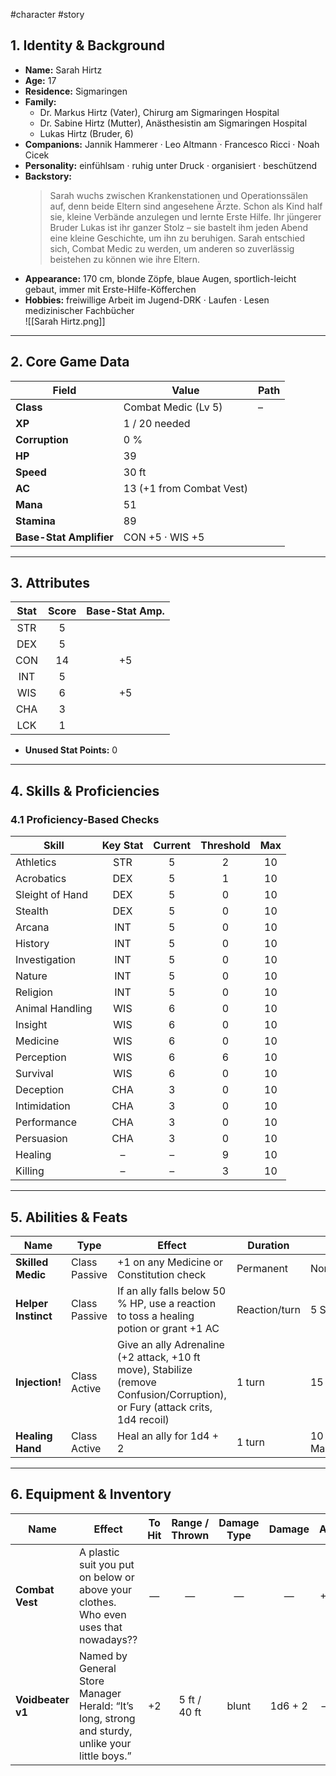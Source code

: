 #character #story
## 1. Identity & Background
- **Name:** Sarah Hirtz  
- **Age:** 17  
- **Residence:** Sigmaringen  
- **Family:**  
  - Dr. Markus Hirtz (Vater), Chirurg am Sigmaringen Hospital  
  - Dr. Sabine Hirtz (Mutter), Anästhesistin am Sigmaringen Hospital  
  - Lukas Hirtz (Bruder, 6)  
- **Companions:** Jannik Hammerer · Leo Altmann · Francesco Ricci · Noah Cicek
- **Personality:** einfühlsam · ruhig unter Druck · organisiert · beschützend  
- **Backstory:**  
  > Sarah wuchs zwischen Krankenstationen und Operationssälen auf, denn beide Eltern sind angesehene Ärzte. Schon als Kind half sie, kleine Verbände anzulegen und lernte Erste Hilfe. Ihr jüngerer Bruder Lukas ist ihr ganzer Stolz – sie bastelt ihm jeden Abend eine kleine Geschichte, um ihn zu beruhigen. Sarah entschied sich, Combat Medic zu werden, um anderen so zuverlässig beistehen zu können wie ihre Eltern.  
- **Appearance:** 170 cm, blonde Zöpfe, blaue Augen, sportlich-leicht gebaut, immer mit Erste-Hilfe-Köfferchen  
- **Hobbies:** freiwillige Arbeit im Jugend-DRK · Laufen · Lesen medizinischer Fachbücher  
![[Sarah Hirtz.png]]
---

## 2. Core Game Data
| Field                   | Value                    | Path |
| ----------------------- | ------------------------ | ---- |
| **Class**               | Combat Medic (Lv 5)      | –    |
| **XP**                  | 1 / 20 needed            |      |
| **Corruption**          | 0 %                      |      |
| **HP**                  | 39                       |      |
| **Speed**               | 30 ft                    |      |
| **AC**                  | 13 (+1 from Combat Vest) |      |
| **Mana**                | 51                       |      |
| **Stamina**             | 89                       |      |
| **Base-Stat Amplifier** | CON +5 · WIS +5          |      |

---

## 3. Attributes
| Stat | Score | Base-Stat Amp. |
|:----:|:-----:|:--------------:|
| STR  | 5     |                |
| DEX  | 5     |                |
| CON  | 14    | +5             |
| INT  | 5     |                |
| WIS  | 6     | +5             |
| CHA  | 3     |                |
| LCK  | 1     |                |

- **Unused Stat Points:** 0

---

## 4. Skills & Proficiencies

### 4.1 Proficiency-Based Checks
| Skill           | Key Stat | Current | Threshold | Max |
| --------------- | :------: | :-----: | :-------: | :-: |
| Athletics       |   STR    |    5    |     2     | 10  |
| Acrobatics      |   DEX    |    5    |     1     | 10  |
| Sleight of Hand |   DEX    |    5    |     0     | 10  |
| Stealth         |   DEX    |    5    |     0     | 10  |
| Arcana          |   INT    |    5    |     0     | 10  |
| History         |   INT    |    5    |     0     | 10  |
| Investigation   |   INT    |    5    |     0     | 10  |
| Nature          |   INT    |    5    |     0     | 10  |
| Religion        |   INT    |    5    |     0     | 10  |
| Animal Handling |   WIS    |    6    |     0     | 10  |
| Insight         |   WIS    |    6    |     0     | 10  |
| Medicine        |   WIS    |    6    |     0     | 10  |
| Perception      |   WIS    |    6    |     6     | 10  |
| Survival        |   WIS    |    6    |     0     | 10  |
| Deception       |   CHA    |    3    |     0     | 10  |
| Intimidation    |   CHA    |    3    |     0     | 10  |
| Performance     |   CHA    |    3    |     0     | 10  |
| Persuasion      |   CHA    |    3    |     0     | 10  |
| Healing         |    –     |    –    |     9     | 10  |
| Killing         |    –     |    –    |     3     | 10  |

---

## 5. Abilities & Feats
| Name                | Type          | Effect                                                                                                                        | Duration      | Cost            | Count | Threshold |
| ------------------- | ------------- | ----------------------------------------------------------------------------------------------------------------------------- | ------------- | --------------- | ----- | --------- |
| **Skilled Medic**   | Class Passive | +1 on any Medicine or Constitution check                                                                                      | Permanent     | None            | --    | --        |
| **Helper Instinct** | Class Passive | If an ally falls below 50 % HP, use a reaction to toss a healing potion or grant +1 AC                                        | Reaction/turn | 5 Stamina       | 0     | 10        |
| **Injection!**      | Class Active  | Give an ally Adrenaline (+2 attack, +10 ft move), Stabilize (remove Confusion/Corruption), or Fury (attack crits, 1d4 recoil) | 1 turn        | 15 Mana         | 0     | 10        |
| **Healing Hand**    | Class Active  | Heal an ally for 1d4 + 2                                                                                                      | 1 turn        | 10 Mana/Stamina | 0     | 10        |

---

## 6. Equipment & Inventory

| Name              | Effect                                                                                          | To Hit | Range / Thrown | Damage Type | Damage  | AC  | Current Durability | Durability |
| ----------------- | ----------------------------------------------------------------------------------------------- | :----: | :------------: | :---------: | :-----: | :-: | :----------------: | :--------: |
| **Combat Vest**   | A plastic suit you put on below or above your clothes. Who even uses that nowadays??            |   —    |       —        |      —      |    —    | +1  |         18         |     20     |
| **Voidbeater v1** | Named by General Store Manager Herald: “It’s long, strong and sturdy, unlike your little boys.” |   +2   |  5 ft / 40 ft  |    blunt    | 1d6 + 2 |  —  |         28         |     35     |
 
